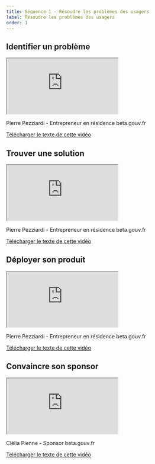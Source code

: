 ```yaml
---
title: Séquence 1 - Résoudre les problèmes des usagers
label: Résoudre les problèmes des usagers
order: 1
---
```


## Identifier un problème

<div class="mooc-iframe-center">
  <div class="mooc-iframe-container">
    <iframe src="https://www.dailymotion.com/embed/video/x6xki7d" allowfullscreen></iframe>
  </div>
  <p>Pierre Pezziardi - Entrepreneur en résidence beta.gouv.fr</p>
  <p><a href="/content/docs/mooc/4-identifier-probleme.pdf" target="\_blank">Télécharger le texte de cette vidéo</a></p>
</div>

## Trouver une solution

<div class="mooc-iframe-center">
  <div class="mooc-iframe-container">
    <iframe src="https://www.dailymotion.com/embed/video/x6xki6j" allowfullscreen></iframe>
  </div>
  <p>Pierre Pezziardi - Entrepreneur en résidence beta.gouv.fr</p>
  <p><a href="/content/docs/mooc/5-trouver-solution.pdf" target="\_blank">Télécharger le texte de cette vidéo</a></p>
</div>

## Déployer son produit

<div class="mooc-iframe-center">
  <div class="mooc-iframe-container">
    <iframe src="https://www.dailymotion.com/embed/video/x6xki43" allowfullscreen></iframe>
  </div>
  <p>Pierre Pezziardi - Entrepreneur en résidence beta.gouv.fr</p>
  <p><a href="/content/docs/mooc/6-deployer-produit.pdf" target="\_blank">Télécharger le texte de cette vidéo</a></p>
</div>

## Convaincre son sponsor

<div class="mooc-iframe-center">
  <div class="mooc-iframe-container">
    <iframe src="https://www.dailymotion.com/embed/video/x6xkhwh" allowfullscreen></iframe>
  </div>
  <p>Clélia Pienne - Sponsor beta.gouv.fr</p>
  <p><a href="/content/docs/mooc/7-convaincre-sponsor.pdf" target="\_blank">Télécharger le texte de cette vidéo</a></p>
</div>
